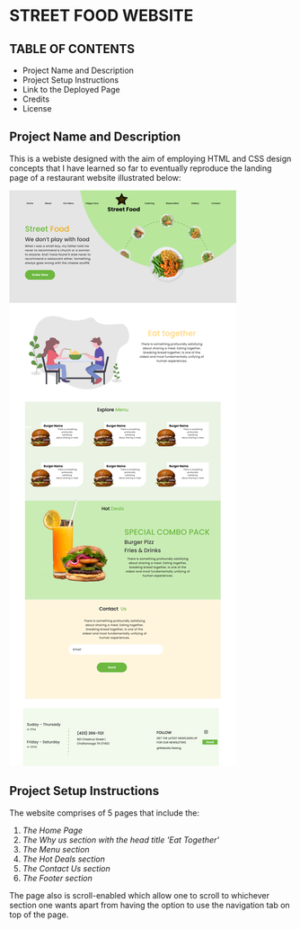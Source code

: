# STREET FOOD WEBSITE

## TABLE OF CONTENTS
- Project Name and Description
- Project Setup Instructions
- Link to the Deployed Page
- Credits
- License

## Project Name and Description
This is a webiste designed with the aim of employing HTML and CSS design concepts that I have learned so far to eventually reproduce the landing page of a restaurant website illustrated below:

![Page Design](StreetFood.png)

## Project Setup Instructions
The website comprises of 5 pages that include the:
1. *The Home Page*
2. *The Why us section with the head title 'Eat Together'*
3. *The Menu section*
4. *The Hot Deals section*
5. *The Contact Us section* 
6. *The Footer section*
   
The page also is scroll-enabled which allow one to scroll to whichever section one wants apart from having the option to use the navigation tab on top of the page.

